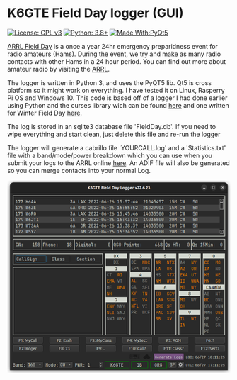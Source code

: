 # K6GTE Field Day logger (GUI)

[![License: GPL v3](https://img.shields.io/badge/License-GPLv3-blue.svg)](https://www.gnu.org/licenses/gpl-3.0)  [![Python: 3.8+](https://img.shields.io/badge/python-3.8+-blue.svg)](https://www.python.org/downloads/)  [![Made With:PyQt5](https://img.shields.io/badge/Made%20with-PyQt5-red)](https://pypi.org/project/PyQt5/)

[ARRL Field Day](http://field-day.arrl.org/) is a once a year 24hr emergency 
preparidness event for radio amateurs (Hams). During the event, we try and 
make as many radio contacts with other Hams in a 24 hour period. You can find 
out more about amateur radio by visiting the [ARRL](https://www.arrl.org/).

The logger is written in Python 3, and uses the PyQT5 lib. Qt5 is cross 
platform so it might work on everything. I have tested it on Linux, Rasperry 
Pi OS and Windows 10. This code is based off of a logger I had done earlier 
using Python and the curses library wich can be found 
[here](https://github.com/mbridak/FieldDayLogger-Curses) and one written for 
Winter Field Day [here](https://github.com/mbridak/wfd_py_logger).

The log is stored in an sqlite3 database file 'FieldDay.db'. If you need to 
wipe everything and start clean, just delete this file and re-run the logger

The logger will generate a cabrillo file 'YOURCALL.log' and a 'Statistics.txt' 
file with a band/mode/power breakdown which you can use when you submit your 
logs to the ARRL online [here](http://field-day.arrl.org/fdentry.php). An ADIF 
file will also be generated so you can merge contacts into your normal Log.

![Picture of main screen](pics/loggerscreenshot.png)

